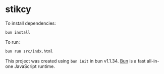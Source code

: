 # stikcy

To install dependencies:

```bash
bun install
```

To run:

```bash
bun run src/indx.html
```

This project was created using `bun init` in bun v1.1.34. [Bun](https://bun.sh) is a fast all-in-one JavaScript runtime.
